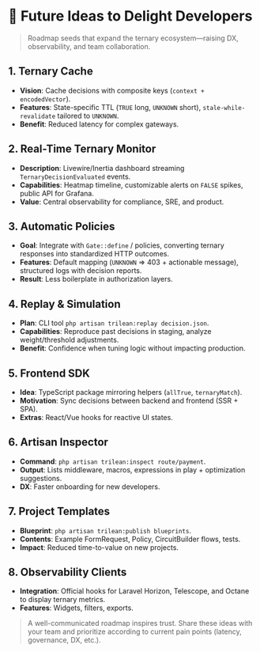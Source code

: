 # 🚀 Future Ideas to Delight Developers

> Roadmap seeds that expand the ternary ecosystem—raising DX, observability, and team collaboration.

## 1. Ternary Cache
- **Vision**: Cache decisions with composite keys (`context + encodedVector`).
- **Features**: State-specific TTL (`TRUE` long, `UNKNOWN` short), `stale-while-revalidate` tailored to `UNKNOWN`.
- **Benefit**: Reduced latency for complex gateways.

## 2. Real-Time Ternary Monitor
- **Description**: Livewire/Inertia dashboard streaming `TernaryDecisionEvaluated` events.
- **Capabilities**: Heatmap timeline, customizable alerts on `FALSE` spikes, public API for Grafana.
- **Value**: Central observability for compliance, SRE, and product.

## 3. Automatic Policies
- **Goal**: Integrate with `Gate::define` / policies, converting ternary responses into standardized HTTP outcomes.
- **Features**: Default mapping (`UNKNOWN` => 403 + actionable message), structured logs with decision reports.
- **Result**: Less boilerplate in authorization layers.

## 4. Replay & Simulation
- **Plan**: CLI tool `php artisan trilean:replay decision.json`.
- **Capabilities**: Reproduce past decisions in staging, analyze weight/threshold adjustments.
- **Benefit**: Confidence when tuning logic without impacting production.

## 5. Frontend SDK
- **Idea**: TypeScript package mirroring helpers (`allTrue`, `ternaryMatch`).
- **Motivation**: Sync decisions between backend and frontend (SSR + SPA).
- **Extras**: React/Vue hooks for reactive UI states.

## 6. Artisan Inspector
- **Command**: `php artisan trilean:inspect route/payment`.
- **Output**: Lists middleware, macros, expressions in play + optimization suggestions.
- **DX**: Faster onboarding for new developers.

## 7. Project Templates
- **Blueprint**: `php artisan trilean:publish blueprints`.
- **Contents**: Example FormRequest, Policy, CircuitBuilder flows, tests.
- **Impact**: Reduced time-to-value on new projects.

## 8. Observability Clients
- **Integration**: Official hooks for Laravel Horizon, Telescope, and Octane to display ternary metrics.
- **Features**: Widgets, filters, exports.

> A well-communicated roadmap inspires trust. Share these ideas with your team and prioritize according to current pain points (latency, governance, DX, etc.).
